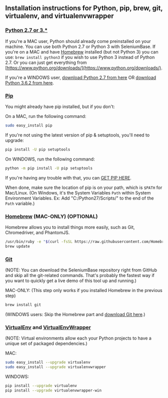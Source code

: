 ## Installation instructions for Python, pip, brew, git, virtualenv, and virtualenvwrapper


### [Python 2.7 or 3.*](https://www.python.org/downloads/)

If you're a MAC user, Python should already come preinstalled on your machine. You can use both Python 2.7 or Python 3 with SeleniumBase. If you're on a MAC and have [Homebrew](https://brew.sh/) installed (but not Python 3) you can use: ``brew install python3`` if you wish to use Python 3 instead of Python 2.7. Or you can just get everything from [https://www.python.org/downloads/](https://www.python.org/downloads/).

If you're a WINDOWS user, [download Python 2.7 from here](https://www.python.org/downloads/release/python-2713/) OR [download Python 3.6.2 from here](https://www.python.org/downloads/release/python-362/).


### [Pip](https://en.wikipedia.org/wiki/Pip_%28package_manager%29)

You might already have pip installed, but if you don't:

On a MAC, run the following command:
```bash
sudo easy_install pip
```

If you're not using the latest version of pip & setuptools, you'll need to upgrade:
```bash
pip install -U pip setuptools
```

On WINDOWS, run the following command:
```bash
python -m pip install -U pip setuptools
```

If you're having any trouble with that, you can [GET PIP HERE](https://pip.pypa.io/en/latest/installing/).

When done, make sure the location of pip is on your path, which is `$PATH` for Mac/Linux. (On Windows, it's the System Variables `Path` within System Environment Variables. Ex: Add "C:/Python27/Scripts/" to the end of the `Path` variable.)

### [Homebrew](http://brew.sh/) (MAC-ONLY) (OPTIONAL)

Homebrew allows you to install things more easily, such as Git, Chromedriver, and PhantomJS.

```bash
/usr/bin/ruby -e "$(curl -fsSL https://raw.githubusercontent.com/Homebrew/install/master/install)"
brew update
```

### [Git](http://www.git-scm.com)

(NOTE: You can download the SeleniumBase repository right from GitHub and skip all the git-related commands. That's probably the fastest way if you want to quickly get a live demo of this tool up and running.)

MAC-ONLY: (This step only works if you installed Homebrew in the previous step)
```bash
brew install git
```

(WINDOWS users: Skip the Homebrew part and [download Git here](http://git-scm.com/downloads).)

<a id="virtual_environment"></a>
### [VirtualEnv](http://virtualenv.readthedocs.org/en/latest/) and [VirtualEnvWrapper](http://virtualenvwrapper.readthedocs.org/en/latest/)

(NOTE: Virtual environments allow each your Python projects to have a unique set of packaged dependencies.)

MAC:
```bash
sudo easy_install --upgrade virtualenv
sudo easy_install --upgrade virtualenvwrapper
```

WINDOWS:
```bash
pip install --upgrade virtualenv
pip install --upgrade virtualenvwrapper-win
```
